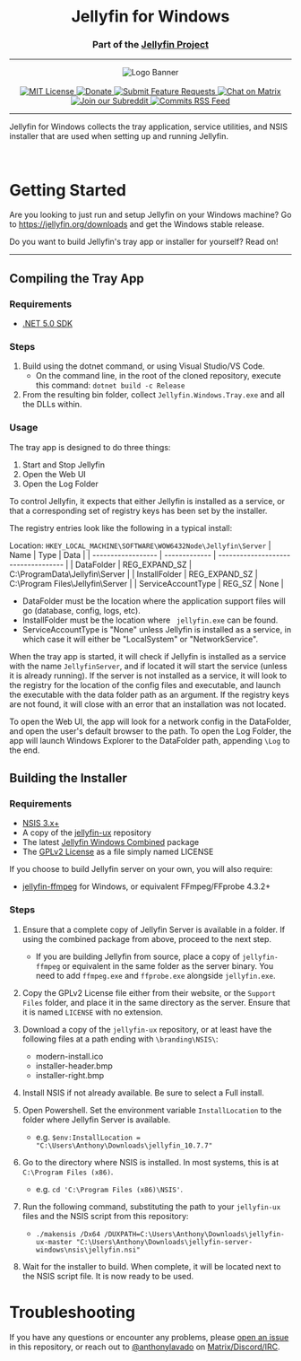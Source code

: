 <h1 align="center">Jellyfin for Windows</h1>
<h3 align="center">Part of the <a href="https://jellyfin.org">Jellyfin Project</a></h3>

---

<p align="center">
<img alt="Logo Banner" src="https://raw.githubusercontent.com/jellyfin/jellyfin-ux/master/branding/SVG/banner-logo-solid.svg?sanitize=true"/>
<br/>
<br/>
<a href="https://github.com/jellyfin/jellyfin-server-windows/blob/master/LICENSE">
<img alt="MIT License" src="https://img.shields.io/github/license/jellyfin/jellyfin-server-windows.svg"/>
</a>
<a href="https://opencollective.com/jellyfin">
<img alt="Donate" src="https://img.shields.io/opencollective/all/jellyfin.svg?label=backers"/>
</a>
<a href="https://features.jellyfin.org">
<img alt="Submit Feature Requests" src="https://img.shields.io/badge/fider-vote%20on%20features-success.svg"/>
</a>
<a href="https://matrix.to/#/+jellyfin:matrix.org">
<img alt="Chat on Matrix" src="https://img.shields.io/matrix/jellyfin:matrix.org.svg?logo=matrix"/>
</a>
<a href="https://www.reddit.com/r/jellyfin">
<img alt="Join our Subreddit" src="https://img.shields.io/badge/reddit-r%2Fjellyfin-%23FF5700.svg"/>
</a>
<a href="https://github.com/jellyfin/jellyfin-server-windows/commits/master.atom">
<img alt="Commits RSS Feed" src="https://img.shields.io/badge/rss-commits-ffa500?logo=rss" />
</a>
</p>

---

Jellyfin for Windows collects the tray application, service utilities, and NSIS installer that are used when setting up and running Jellyfin.

<br/>

# Getting Started
Are you looking to just run and setup Jellyfin on your Windows machine? Go to https://jellyfin.org/downloads and get the Windows stable release.

Do you want to build Jellyfin's tray app or installer for yourself? Read on!

---

## Compiling the Tray App
### Requirements
* [.NET 5.0 SDK](https://dotnet.microsoft.com/download)

### Steps
1. Build using the dotnet command, or using Visual Studio/VS Code.
    * On the command line, in the root of the cloned repository, execute this command: `dotnet build -c Release`
2. From the resulting bin folder, collect `Jellyfin.Windows.Tray.exe` and all the DLLs within.

### Usage
The tray app is designed to do three things:
1. Start and Stop Jellyfin
2. Open the Web UI
3. Open the Log Folder

To control Jellyfin, it expects that either Jellyfin is installed as a service, or that a corresponding set of registry keys has been set by the installer.

The registry entries look like the following in a typical install:

Location: `HKEY_LOCAL_MACHINE\SOFTWARE\WOW6432Node\Jellyfin\Server`
| Name               | Type          | Data                                |
| ------------------ | ------------- | ----------------------------------- |
| DataFolder         | REG_EXPAND_SZ | C:\\ProgramData\\Jellyfin\\Server   |
| InstallFolder      | REG_EXPAND_SZ | C:\\Program Files\\Jellyfin\\Server |
| ServiceAccountType | REG_SZ        | None                                |

* DataFolder must be the location where the application support files will go (database, config, logs, etc).
* InstallFolder must be the location where ` jellyfin.exe` can be found.
* ServiceAccountType is "None" unless Jellyfin is installed as a service, in which case it will either be "LocalSystem" or "NetworkService".

When the tray app is started, it will check if Jellyfin is installed as a service with the name `JellyfinServer`, and if located it will start the service (unless it is already running). If the server is not installed as a service, it will look to the registry for the location of the config files and executable, and launch the executable with the data folder path as an argument. If the registry keys are not found, it will close with an error that an installation was not located.

To open the Web UI, the app will look for a network config in the DataFolder, and open the user's default browser to the path. To open the Log Folder, the app will launch Windows Explorer to the DataFolder path, appending `\Log` to the end.

## Building the Installer
### Requirements
* [NSIS 3.x+](https://nsis.sourceforge.io/Download)
* A copy of the [jellyfin-ux](https://github.com/jellyfin/jellyfin-ux) repository
* The latest [Jellyfin Windows Combined](https://repo.jellyfin.org/releases/server/windows/versions/stable/combined/) package
* The [GPLv2 License](https://www.gnu.org/licenses/old-licenses/gpl-2.0.txt) as a file simply named LICENSE

If you choose to build Jellyfin server on your own, you will also require:
* [jellyfin-ffmpeg](https://repo.jellyfin.org/releases/server/windows/versions/jellyfin-ffmpeg/) for Windows, or equivalent FFmpeg/FFprobe 4.3.2+

### Steps
1. Ensure that a complete copy of Jellyfin Server is available in a folder. If using the combined package from above, proceed to the next step.
    * If you are building Jellyfin from source, place a copy of `jellyfin-ffmpeg` or equivalent in the same folder as the server binary. You need to add `ffmpeg.exe` and `ffprobe.exe` alongside `jellyfin.exe`.
2. Copy the GPLv2 License file either from their website, or the `Support Files` folder, and place it in the same directory as the server. Ensure that it is named `LICENSE` with no extension.
3. Download a copy of the `jellyfin-ux` repository, or at least have the following files at a path ending with `\branding\NSIS\`:
    * modern-install.ico
    * installer-header.bmp
    * installer-right.bmp
4. Install NSIS if not already available. Be sure to select a Full install.
5. Open Powershell. Set the environment variable `InstallLocation` to the folder where Jellyfin Server is available.
    * e.g. `$env:InstallLocation = "C:\Users\Anthony\Downloads\jellyfin_10.7.7"`
6. Go to the directory where NSIS is installed. In most systems, this is at `C:\Program Files (x86)`.
    * e.g. `cd 'C:\Program Files (x86)\NSIS'`.
7. Run the following command, substituting the path to your `jellyfin-ux` files and the NSIS script from this repository:
    * `./makensis /Dx64 /DUXPATH=C:\Users\Anthony\Downloads\jellyfin-ux-master "C:\Users\Anthony\Downloads\jellyfin-server-windows\nsis\jellyfin.nsi"`

8. Wait for the installer to build. When complete, it will be located next to the NSIS script file. It is now ready to be used.

# Troubleshooting
If you have any questions or encounter any problems, please [open an issue](https://github.com/jellyfin/jellyfin-server-windows/issues/new) in this repository, or reach out to [@anthonylavado](https://github.com/anthonylavado) on [Matrix/Discord/IRC](https://jellyfin.org/contact/).
